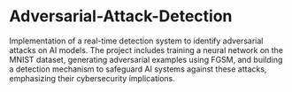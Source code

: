 # Adversarial-Attack-Detection
Implementation of a real-time detection system to identify adversarial attacks on AI models. The project includes training a neural network on the MNIST dataset, generating adversarial examples using FGSM, and building a detection mechanism to safeguard AI systems against these attacks, emphasizing their cybersecurity implications.
